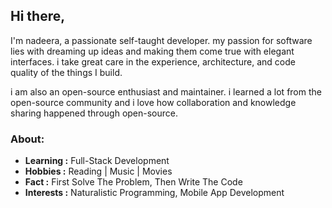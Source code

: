 ## Hi there,
I'm nadeera, a passionate self-taught developer. my passion for software lies with dreaming up ideas and making them come true with elegant interfaces. i take great care in the experience, architecture, and code quality of the things I build.

i am also an open-source enthusiast and maintainer. i learned a lot from the open-source community and i love how collaboration and knowledge sharing happened through open-source.


### About: 

-  **Learning :** Full-Stack Development
-  **Hobbies :** Reading | Music | Movies  
-  **Fact :** First Solve The Problem, Then Write The Code
-  **Interests :** Naturalistic Programming, Mobile App Development

